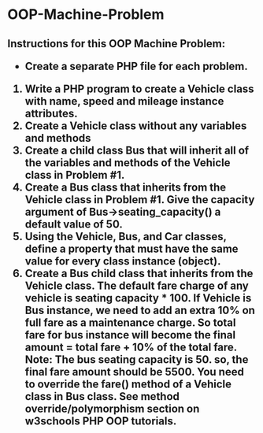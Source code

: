 # OOP-Machine-Problem

<h2> Instructions for this OOP Machine Problem: 

- Create a separate PHP file for each problem.
  
1. Write a PHP program to create a Vehicle class with name, speed and mileage 
instance attributes. 
2. Create a Vehicle class without any variables and methods 
3. Create a child class Bus that will inherit all of the variables and methods of the 
Vehicle class in Problem #1. 
4. Create a Bus class that inherits from the Vehicle class in Problem #1. Give the 
capacity argument of Bus->seating_capacity() a default value of 50. 
5. Using the Vehicle, Bus, and Car classes, define a property that must have the 
same value for every class instance (object). 
6. Create a Bus child class that inherits from the Vehicle class. The default fare 
charge of any vehicle is seating capacity * 100. If Vehicle is Bus instance, we 
need to add an extra 10% on full fare as a maintenance charge. So total fare for 
bus instance will become the final amount = total fare + 10% of the total fare. 
Note: The bus seating capacity is 50. so, the final fare amount should be 5500. 
You need to override the fare() method of a Vehicle class in Bus class. 
See method override/polymorphism section on w3schools PHP OOP tutorials.
